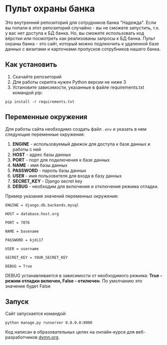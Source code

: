 
# Пульт охраны банка

Это внутренний репозиторий для сотрудников банка "Надежда". Если вы попали в этот репозиторий случайно - вы не сможете запустить, т.к. у вас нет доступа к БД банка. Но, вы сможете использовать код вёрстки или посмотреть как реализованы запросы к БД банка.
Пульт охраны банка - это сайт, который можно подлкючить к удаленной базе данных с визитами и карточками пропусков сотрубников нашего банка.

## Как установить

1. Скачайте репозиторий
2. Для работы скрипта нужен Python версии не ниже 3
3. Установите зависимости, указанные в файле requirements.txt командой pip:

``pip install -r requirements.txt``

## Переменные окружения

Для работы сайта необходимо создать файл `.env` и указать в нем следующие переменные окружения:
1. __ENGINE__ - использовуемый движок для доступа к базе данных и работы с ней
2. __HOST__ - адрес базы данных
3. __PORT__ - порт для подключения к базе данных
4. __NAME__ - имя базы данных
5. __PASSWORD__ - пароль базы данных
6. __USER__ - имя пользователя для входа в базу данных
7. __SECRET_KEY__ - Django secret key
8. __DEBUG__ - необходим для включения и отключения режима отладки. 

Пример указания значений переменных окружения:

```
ENGINE = django.db.backends.mysql

HOST = database.host.org

PORT = 7076

NAME = basename

PASSWORD = kjdi17

USER = username

SECRET_KEY = YOUR_SECRET_KEY

DEBUG = True
``` 


DEBUG устанавливается в зависимости от необходимого режима: **True - режим отладки включен, False - отключен**. По умолчанию это значение будет False

## Запуск

Сайт запускается командой:

`python manage.py runserver 0.0.0.0:8000`


Код написан в образовательных целях на онлайн-курсе для веб-разработчиков [dvmn.org](https://dvmn.org/).
